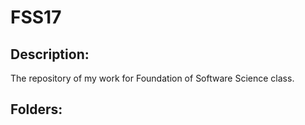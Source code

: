 # FSS17

## Description: 

The repository of my work for Foundation of Software Science class.

## Folders:
